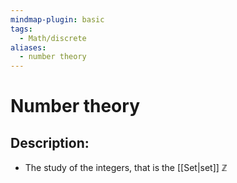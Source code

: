 ```yaml
---
mindmap-plugin: basic
tags:
  - Math/discrete
aliases:
  - number theory
---
```


# Number theory

## Description:
- The study of the integers, that is the [[Set|set]] $\mathbb Z$

